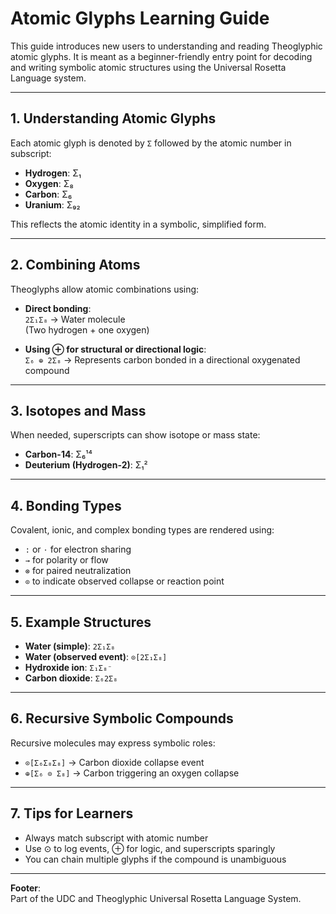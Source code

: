 
# Atomic Glyphs Learning Guide

This guide introduces new users to understanding and reading Theoglyphic atomic glyphs. It is meant as a beginner-friendly entry point for decoding and writing symbolic atomic structures using the Universal Rosetta Language system.

---

## 1. Understanding Atomic Glyphs

Each atomic glyph is denoted by `Σ` followed by the atomic number in subscript:

- **Hydrogen**: Σ₁
- **Oxygen**: Σ₈
- **Carbon**: Σ₆
- **Uranium**: Σ₉₂

This reflects the atomic identity in a symbolic, simplified form.

---

## 2. Combining Atoms

Theoglyphs allow atomic combinations using:

- **Direct bonding**:  
  `2Σ₁Σ₈` → Water molecule  
  (Two hydrogen + one oxygen)

- **Using ⊕ for structural or directional logic**:  
  `Σ₆ ⊕ 2Σ₈` → Represents carbon bonded in a directional oxygenated compound

---

## 3. Isotopes and Mass

When needed, superscripts can show isotope or mass state:

- **Carbon-14**: Σ₆¹⁴
- **Deuterium (Hydrogen-2)**: Σ₁²

---

## 4. Bonding Types

Covalent, ionic, and complex bonding types are rendered using:

- `:` or `⋅` for electron sharing
- `→` for polarity or flow
- `⊗` for paired neutralization
- `⊙` to indicate observed collapse or reaction point

---

## 5. Example Structures

- **Water (simple)**: `2Σ₁Σ₈`
- **Water (observed event)**: `⊙[2Σ₁Σ₈]`
- **Hydroxide ion**: `Σ₁Σ₈⁻`
- **Carbon dioxide**: `Σ₆2Σ₈`

---

## 6. Recursive Symbolic Compounds

Recursive molecules may express symbolic roles:

- `⊙[Σ₆Σ₈Σ₈]` → Carbon dioxide collapse event
- `⊕[Σ₆ ⊙ Σ₈]` → Carbon triggering an oxygen collapse

---

## 7. Tips for Learners

- Always match subscript with atomic number
- Use ⊙ to log events, ⊕ for logic, and superscripts sparingly
- You can chain multiple glyphs if the compound is unambiguous

---

**Footer**:  
Part of the UDC and Theoglyphic Universal Rosetta Language System.
